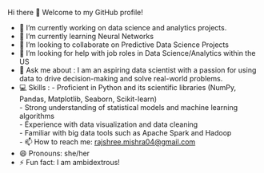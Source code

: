 Hi there 👋
Welcome to my GitHub profile!



- 🔭 I’m currently working on data science and analytics projects.
- 🌱 I’m currently learning Neural Networks
- 👯 I’m looking to collaborate on Predictive Data Science Projects
- 🤔 I’m looking for help with job roles in Data Science/Analytics within the US
- 💬 Ask me about : I am an aspiring data scientist with a passion for using data to drive decision-making and solve real-world problems.
- 💻 Skills :
       - Proficient in Python and its scientific libraries (NumPy, Pandas, Matplotlib, Seaborn, Scikit-learn)  
       - Strong understanding of statistical models and machine learning algorithms   
       - Experience with data visualization and data cleaning   
       - Familiar with big data tools such as Apache Spark and Hadoop  
       - 📫 How to reach me: rajshree.mishra04@gmail.com
- 😄 Pronouns: she/her
- ⚡ Fun fact: I am ambidextrous! 


